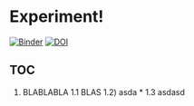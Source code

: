 # Experiment!

[![Binder](https://mybinder.org/badge_logo.svg)](https://mybinder.org/v2/gh/aframosp/ExpBinder/HEAD)
[![DOI](https://sandbox.zenodo.org/badge/371705993.svg)](https://sandbox.zenodo.org/badge/latestdoi/371705993)

## TOC
  1) BLABLABLA
    1.1  BLAS
    1.2) asda
    * 1.3 asdasd 
